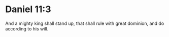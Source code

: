 # Daniel 11:3

And a mighty king shall stand up, that shall rule with great dominion, and do according to his will.